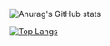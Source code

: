 ![Anurag's GitHub stats](https://github-readme-stats.vercel.app/api?username=Silentdesu&show_icons=true&theme=dark)

[![Top Langs](https://github-readme-stats.vercel.app/api/top-langs/?username=Silentdesu&layout=compact&theme=dark)](https://github.com/anuraghazra/github-readme-stats)
